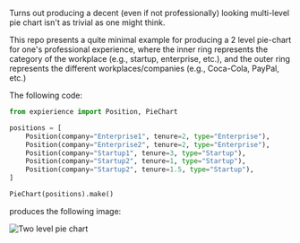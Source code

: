 Turns out producing a decent (even if not professionally) looking multi-level pie chart isn't as trivial as one might
think.

This repo presents a quite minimal example for producing a 2 level pie-chart for one's professional experience,
where the inner ring represents the category of the workplace (e.g., startup, enterprise, etc.), and the outer ring
represents the different workplaces/companies (e.g., Coca-Cola, PayPal, etc.)

The following code:

```python
from expierience import Position, PieChart

positions = [
    Position(company="Enterprise1", tenure=2, type="Enterprise"),
    Position(company="Enterprise2", tenure=2, type="Enterprise"),
    Position(company="Startup1", tenure=3, type="Startup"),
    Position(company="Startup2", tenure=1, type="Startup"),
    Position(company="Startup2", tenure=1.5, type="Startup"),
]

PieChart(positions).make()
```

produces the following image:

![Two level pie chart](example.png.)